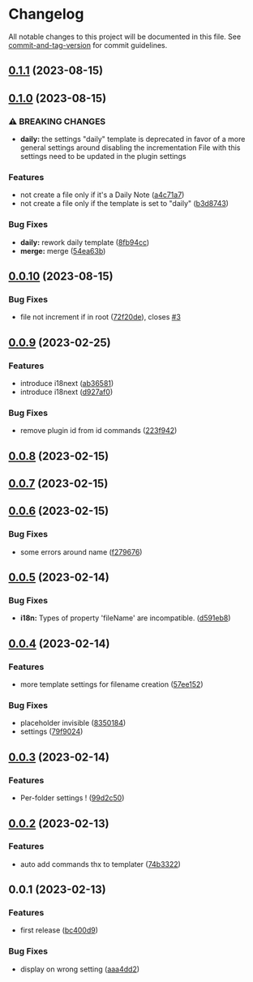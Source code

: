 # Changelog

All notable changes to this project will be documented in this file. See [commit-and-tag-version](https://github.com/absolute-version/commit-and-tag-version) for commit guidelines.

## [0.1.1](https://github.com/Lisandra-dev/create-note-in-folder/compare/0.1.0...0.1.1) (2023-08-15)

## [0.1.0](https://github.com/Lisandra-dev/create-note-in-folder/compare/0.0.10...0.1.0) (2023-08-15)


### ⚠ BREAKING CHANGES

* **daily:** the settings "daily" template is deprecated in favor of a more general settings around disabling the incrementation
  File with this settings need to be updated in the plugin settings

### Features

* not create a file only if it's a Daily Note ([a4c71a7](https://github.com/Lisandra-dev/create-note-in-folder/commit/a4c71a7ca91f6df75ddfa5c31258f351f88bb614))
* not create a file only if the template is set to "daily" ([b3d8743](https://github.com/Lisandra-dev/create-note-in-folder/commit/b3d8743f9620b5b041416dc75b55d1bdf0e111db))


### Bug Fixes

* **daily:** rework daily template ([8fb94cc](https://github.com/Lisandra-dev/create-note-in-folder/commit/8fb94cc286ffe156b5be657dc8082b67defa07ab))
* **merge:** merge ([54ea63b](https://github.com/Lisandra-dev/create-note-in-folder/commit/54ea63b95731b941338bde7c2b30ed9c0baad7bc))

## [0.0.10](https://github.com/Lisandra-dev/create-note-in-folder/compare/0.0.9...0.0.10) (2023-08-15)


### Bug Fixes

* file not increment if in root ([72f20de](https://github.com/Lisandra-dev/create-note-in-folder/commit/72f20de46ac486591bea43f1b33f47bc1c97193d)), closes [#3](https://github.com/Lisandra-dev/create-note-in-folder/issues/3)

## [0.0.9](https://github.com/Lisandra-dev/obsidian-create-note-in-folder/compare/0.0.8...0.0.9) (2023-02-25)


### Features

* introduce i18next ([ab36581](https://github.com/Lisandra-dev/obsidian-create-note-in-folder/commit/ab365812fa1cebe95c18c48ef7cf376a8ea6f68a))
* introduce i18next ([d927af0](https://github.com/Lisandra-dev/obsidian-create-note-in-folder/commit/d927af01097de55c0af5979ec45c858315cc278f))


### Bug Fixes

* remove plugin id from id commands ([223f942](https://github.com/Lisandra-dev/obsidian-create-note-in-folder/commit/223f94299c9e1c20915fd5281ffc047684d919fd))

## [0.0.8](https://github.com/Lisandra-dev/create-note-in-folder/compare/0.0.7...0.0.8) (2023-02-15)

## [0.0.7](https://github.com/Lisandra-dev/create-note-in-folder/compare/0.0.6...0.0.7) (2023-02-15)

## [0.0.6](https://github.com/Lisandra-dev/create-note-in-folder/compare/0.0.5...0.0.6) (2023-02-15)


### Bug Fixes

* some errors around name ([f279676](https://github.com/Lisandra-dev/create-note-in-folder/commit/f279676bfee16dd92dc826c4dcdd843bf19600d3))

## [0.0.5](https://github.com/Lisandra-dev/create-note-in-folder/compare/0.0.4...0.0.5) (2023-02-14)


### Bug Fixes

* **i18n:** Types of property 'fileName' are incompatible. ([d591eb8](https://github.com/Lisandra-dev/create-note-in-folder/commit/d591eb8cd4a1f3418b3f34ae76b94bb167dadf7f))

## [0.0.4](https://github.com/Lisandra-dev/create-note-in-folder/compare/0.0.3...0.0.4) (2023-02-14)


### Features

* more template settings for filename creation ([57ee152](https://github.com/Lisandra-dev/create-note-in-folder/commit/57ee15237ff5c201221b77ec60022504a36e2f21))


### Bug Fixes

* placeholder invisible ([8350184](https://github.com/Lisandra-dev/create-note-in-folder/commit/835018425fc3fc8e47beba43a81f6cc13844180e))
* settings ([79f9024](https://github.com/Lisandra-dev/create-note-in-folder/commit/79f9024213dec01880f87d8459721bed3dbe43dd))

## [0.0.3](https://github.com/Lisandra-dev/create-note-in-folder/compare/0.0.2...0.0.3) (2023-02-14)


### Features

* Per-folder settings ! ([99d2c50](https://github.com/Lisandra-dev/create-note-in-folder/commit/99d2c50452d78c7e16e9b12cf7c25c93d78ed541))

## [0.0.2](https://github.com/Lisandra-dev/create-note-in-folder/compare/0.0.1...0.0.2) (2023-02-13)


### Features

* auto add commands thx to templater ([74b3322](https://github.com/Lisandra-dev/create-note-in-folder/commit/74b33227b41edd9abf56f51a25192d1dca01b2b0))

## 0.0.1 (2023-02-13)


### Features

* first release ([bc400d9](https://github.com/Lisandra-dev/create-note-in-folder/commit/bc400d9e71a28f086ccb5274a5a5bed9cc05fe31))


### Bug Fixes

* display on wrong setting ([aaa4dd2](https://github.com/Lisandra-dev/create-note-in-folder/commit/aaa4dd2e0c4157486c094080d2f485681bc64a28))
